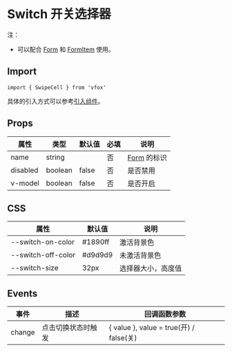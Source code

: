 # Switch 开关选择器

注：

- 可以配合 [Form](./Form.md) 和 [FormItem](./Form.md#formitem) 使用。

## Import

```
import { SwipeCell } from 'vfox'
```

具体的引入方式可以参考[引入组件](../index.md#引入组件)。

## Props

| 属性     | 类型    | 默认值 | 必填 | 说明                     |
| -------- | ------- | ------ | ---- | ------------------------ |
| name     | string  |        | 否   | [Form](./Form.md) 的标识 |
| disabled | boolean | false  | 否   | 是否禁用                 |
| v-model  | boolean | false  | 否   | 是否开启                 |

## CSS

| 属性               | 默认值  | 说明               |
| ------------------ | ------- | ------------------ |
| --switch-on-color  | #1890ff | 激活背景色         |
| --switch-off-color | #d9d9d9 | 未激活背景色       |
| --switch-size      | 32px    | 选择器大小，高度值 |

## Events

| 事件   | 描述               | 回调函数参数                            |
| ------ | ------------------ | --------------------------------------- |
| change | 点击切换状态时触发 | { value }, value = true(开) / false(关) |
